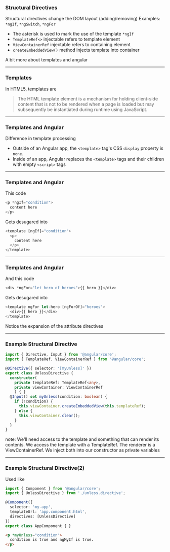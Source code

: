 ### Structural Directives

Structural directives change the DOM layout (adding/removing)
Examples: `*ngIf`, `*ngSwitch`, `*ngFor`

* The asterisk is used to mark the use of the template `*ngIf`
* `TemplateRef<>` injectable refers to template element
* `ViewContainerRef` injectable refers to containing element
* `createEmbeddedView()` method injects template into container

A bit more about templates and angular

---

### Templates 
In HTML5, templates are
> The HTML template element is a mechanism for holding client-side 
> content that is not to be rendered when a page is loaded but may 
> subsequently be instantiated during runtime using JavaScript. 

---

### Templates and Angular
Difference in template processing 
* Outside of an Angular app, the `<template>` tag's CSS `display` property is `none`. 
* Inside of an app, Angular replaces the `<template>` tags and their children with empty `<script>` tags

---

### Templates and Angular
This code

```ts
<p *ngIf="condition">
  content here
</p>
```

Gets desugared into

```ts
<template [ngIf]="condition">
  <p>
    content here
  </p>
</template>
```

---

### Templates and Angular
And this code
```ts
<div *ngFor="let hero of heroes">{{ hero }}</div>
```
Gets desugared into
```ts
<template ngFor let-hero [ngForOf]="heroes">
  <div>{{ hero }}</div>
</template>
```

Notice the expansion of the attribute directives

---

### Example Structural Directive
```ts
import { Directive, Input } from '@angular/core';
import { TemplateRef, ViewContainerRef } from '@angular/core';

@Directive({ selector: '[myUnless]' })
export class UnlessDirective {
  constructor(
    private templateRef: TemplateRef<any>,
    private viewContainer: ViewContainerRef
    ) { }
  @Input() set myUnless(condition: boolean) {
    if (!condition) {
      this.viewContainer.createEmbeddedView(this.templateRef);
    } else {
      this.viewContainer.clear();
    }
  }
}
```

note: We'll need access to the template and something that can render its contents. 
We access the template with a TemplateRef. The renderer is a ViewContainerRef. 
We inject both into our constructor as private variables

---

### Example Structural Directive(2)
Used like

```ts
import { Component } from '@angular/core';
import { UnlessDirective } from './unless.directive';

@Component({
  selector: 'my-app',
  templateUrl: 'app.component.html',
  directives: [UnlessDirective]
})
export class AppComponent { }
```

```html
<p *myUnless="condition">
  condition is true and ngMyIf is true.
</p>
```




